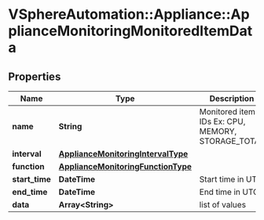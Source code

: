 # VSphereAutomation::Appliance::ApplianceMonitoringMonitoredItemData

## Properties
Name | Type | Description | Notes
------------ | ------------- | ------------- | -------------
**name** | **String** | Monitored item IDs Ex: CPU, MEMORY, STORAGE_TOTAL | [optional] 
**interval** | [**ApplianceMonitoringIntervalType**](ApplianceMonitoringIntervalType.md) |  | [optional] 
**function** | [**ApplianceMonitoringFunctionType**](ApplianceMonitoringFunctionType.md) |  | [optional] 
**start_time** | **DateTime** | Start time in UTC | [optional] 
**end_time** | **DateTime** | End time in UTC | [optional] 
**data** | **Array&lt;String&gt;** | list of values | [optional] 


